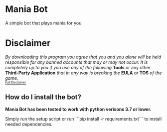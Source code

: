 # Mania Bot
A simple bot that plays mania for you

# Disclaimer 
*By downloading this program you agree that you and you alone will be held responsible for any banned accounts that may or may not occur. It is completely up to you if you use any of the following* **Tools** or any other **Third-Party Application** *that in any way is breaking the* **EULA** or **TOS** *of the game.*       
<a href="https://github.com/assassinsorrow/Mania-Bot/blob/master/DISCLAIMER.md"><sub><sup>Full Disclaimer</sup></sub></a>


## How do I install the bot?
<p><strong>Mania Bot has been tested to work with python verisons 3.7 or lower.</strong><p>
Simply run the setup script or run ```pip install -r requirements.txt``` to install needed dependencies.

